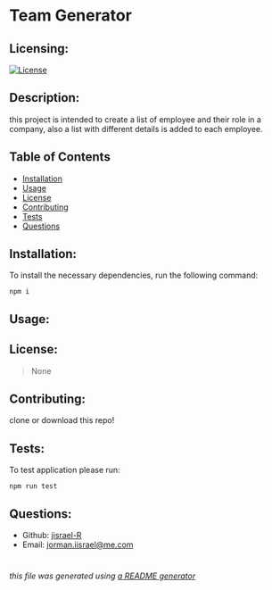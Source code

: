 # Team Generator
  
  
  ## Licensing:
  [![License](https://img.shields.io/badge/license-None-blue)](https://shields.io)
  
  ## Description:
  this project is intended to create a list of employee and their role in a company,
  also a list with different details is added to each employee.


  ## Table of Contents 
  - [Installation](#installation)
  - [Usage](#usage)
  - [License](#license)
  - [Contributing](#contributing)
  - [Tests](#tests)
  - [Questions](#questions)
  
  ## Installation:
  To install the necessary dependencies, run the following command:

    npm i 
  
 
  ## Usage:
  
  ## License:
 > None
  ## Contributing:
  clone  or download this repo!
  ## Tests:
  To test application please run:
   
    npm run test
  
  ## Questions:
  - Github: [jisrael-R](https://github.com/jisrael-R)
  - Email: jorman.iisrael@me.com 
  
  
 
#
  
  *this file was generated using [a README generator](https://github.com/jisrael-R/professional-README-generator)*
